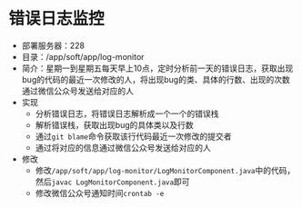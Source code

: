 # 错误日志监控

- 部署服务器：228
- 目录：/app/soft/app/log-monitor
- 简介：星期一到星期五每天早上10点，定时分析前一天的错误日志，获取出现bug的代码的最近一次修改的人，将出现bug的类、具体的行数、出现的次数通过微信公众号发送给对应的人
- 实现
    - 分析错误日志，将错误日志解析成一个一个的错误栈
    - 解析错误栈，获取出现bug的具体类以及行数
    - 通过`git blame`命令获取该行代码最近一次修改的提交者
    - 通过将对应的信息通过微信公众号发送给对应的人
- 修改
    - 修改`/app/soft/app/log-monitor/LogMonitorComponent.java`中的代码，然后`javac LogMonitorComponent.java`即可
    - 修改微信公众号通知时间`crontab -e`
